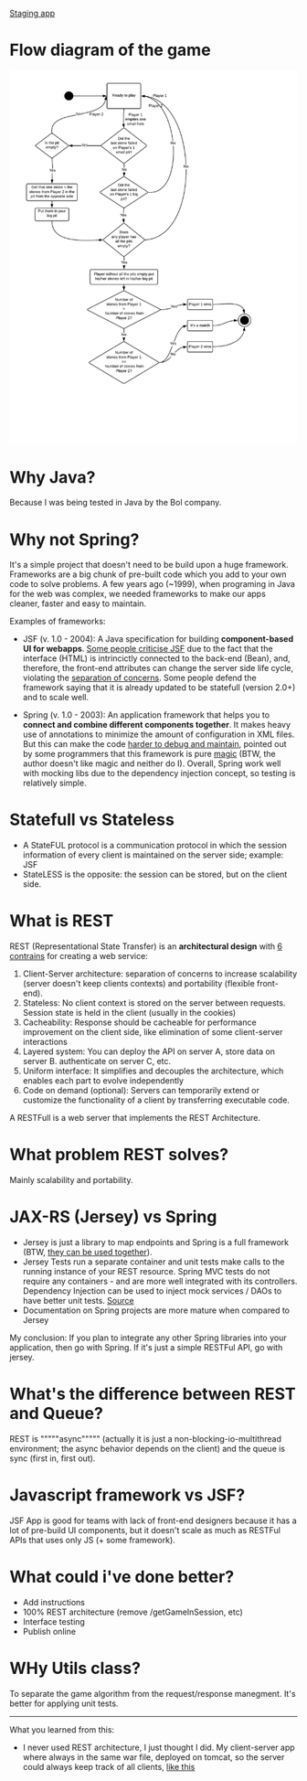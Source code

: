 [Staging app](https://gabepk-blog.herokuapp.com/)

# Flow diagram of the game

![Flow Diagram](https://raw.githubusercontent.com/gabepk/kalaha/master/kalaha/WebContent/resources/img/flow-diagram.png?raw=true "Flow Diagram")


# Why Java?

Because I was being tested in Java by the Bol company.

# Why not Spring?

It's a simple project that doesn't need to be build upon a huge framework. Frameworks are a big chunk of pre-built code which you add to your own code to solve problems. A few years ago (~1999), when programing in Java for the web was complex, we needed frameworks to make our apps cleaner, faster and easy to maintain.

Examples of frameworks:

* JSF (v. 1.0 - 2004): A Java specification for building **component-based UI for webapps**. [Some people criticise JSF](https://dzone.com/articles/why-you-should-avoid-jsf) due to the fact that the interface (HTML) is intrincictly connected to the back-end (Bean), and, therefore, the front-end attributes can change the server side life cycle, violating the [separation of concerns](https://en.wikipedia.org/wiki/Separation_of_concerns). Some people defend the framework saying that it is already updated to be statefull (version 2.0+) and to scale well.

* Spring (v. 1.0 - 2003): An application framework that helps you to **connect and combine different components together**. It makes heavy use of annotations to minimize the amount of configuration in XML files. But this can make the code [harder to debug and maintain](https://www.quora.com/What-are-some-criticisms-of-the-Spring-Framework), pointed out by some programmers that this framework is pure [magic](http://samatkinson.com/why-i-hate-spring/) (BTW, the author doesn't like magic and neither do I). Overall, Spring work well with mocking libs due to the dependency injection concept, so testing is relatively simple.

# Statefull vs Stateless

* A StateFUL protocol is a communication protocol in which the session information of every client is maintained on the server side; example: JSF
* StateLESS is the opposite: the session can be stored, but on the client side. 

# What is REST

REST (Representational State Transfer) is an **architectural design** with [6 contrains](https://restfulapi.net/rest-architectural-constraints/#uniform-interface) for creating a web service:
1. Client-Server architecture: separation of concerns to increase scalability (server doesn't keep clients contexts) and portability (flexible front-end).
2. Stateless: No client context is stored on the server between requests. Session state is held in the client (usually in the cookies)
3. Cacheability: Response should be cacheable for performance improvement on the client side, like elimination of some client-server interactions
4. Layered system: You can deploy the API on server A, store data on server B. authenticate on server C, etc.
5. Uniform interface: It simplifies and decouples the architecture, which enables each part to evolve independently
6. Code on demand (optional): Servers can temporarily extend or customize the functionality of a client by transferring executable code.

A RESTFull is a web server that implements the REST Architecture.

# What problem REST solves?

Mainly scalability and portability.

# JAX-RS (Jersey) vs Spring

* Jersey is just a library to map endpoints and Spring is a full framework (BTW, [they can be used together](https://dzone.com/articles/lets-compare-jax-rs-vs-spring-for-rest-endpoints)).
* Jersey Tests run a separate container and unit tests make calls to the running instance of your REST resource. Spring MVC tests do not require any containers - and are more well integrated with its controllers. Dependency Injection can be used to inject mock services / DAOs to have better unit tests. [Source](https://stackoverflow.com/questions/26824423/what-is-the-difference-among-spring-rest-service-and-jersey-rest-service-and-spr)
* Documentation on Spring projects are more mature when compared to Jersey

My conclusion: If you plan to integrate any other Spring libraries into your application, then go with Spring. If it's just a simple RESTFul API, go with jersey.

# What's the difference between REST and Queue?

REST is """""async""""" (actually it is just a non-blocking-io-multithread environment; the async behavior depends on the client) and the queue is sync (first in, first out).

# Javascript framework vs JSF?

JSF App is good for teams with lack of front-end designers because it has a lot of pre-build UI components, but it doesn't scale as much as RESTFul APIs that uses only JS (+ some framework).

# What could i've done better?

* Add instructions
* 100% REST architecture (remove /getGameInSession, etc)
* Interface testing
* Publish online

# WHy Utils class?

To separate the game algorithm from the request/response manegment. It's better for applying unit tests.

______________

What you learned from this:
* I never used REST architecture, I just thought I did. My client-server app where always in the same war file, deployed on tomcat, so the server could always keep track of all clients, [like this](https://fernandofranzini.wordpress.com/2015/10/20/gerenciando-http-session-em-rest-com-jax-rs/)
